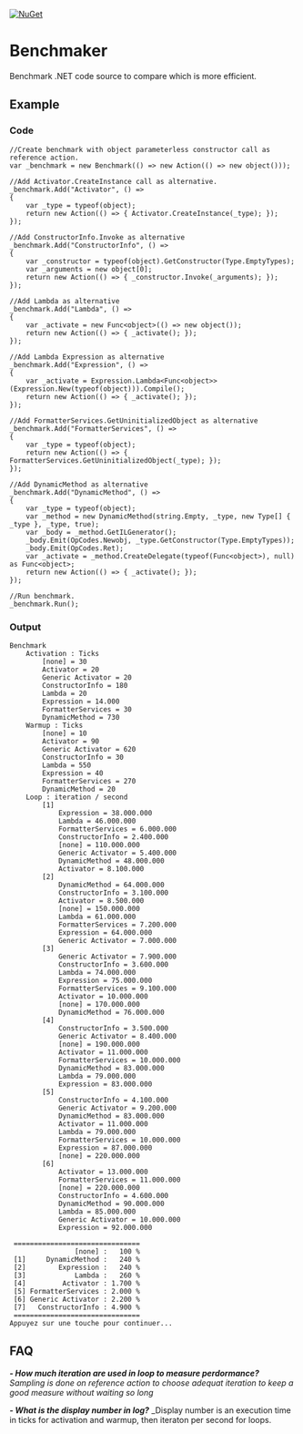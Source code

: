 [![NuGet](https://img.shields.io/nuget/v/benchmaker.svg)](https://www.nuget.org/packages/Benchmaker)
# Benchmaker

Benchmark .NET code source to compare which is more efficient. 

## Example

### Code

    //Create benchmark with object parameterless constructor call as reference action.
    var _benchmark = new Benchmark(() => new Action(() => new object())); 

    //Add Activator.CreateInstance call as alternative.
    _benchmark.Add("Activator", () =>
    {
        var _type = typeof(object);
        return new Action(() => { Activator.CreateInstance(_type); });
    });

    //Add ConstructorInfo.Invoke as alternative
    _benchmark.Add("ConstructorInfo", () =>
    {
        var _constructor = typeof(object).GetConstructor(Type.EmptyTypes);
        var _arguments = new object[0];
        return new Action(() => { _constructor.Invoke(_arguments); });
    });
    
    //Add Lambda as alternative
    _benchmark.Add("Lambda", () =>
    {
        var _activate = new Func<object>(() => new object());
        return new Action(() => { _activate(); });
    });

    //Add Lambda Expression as alternative
    _benchmark.Add("Expression", () =>
    {
        var _activate = Expression.Lambda<Func<object>>(Expression.New(typeof(object))).Compile();
        return new Action(() => { _activate(); });
    });

    //Add FormatterServices.GetUninitializedObject as alternative
    _benchmark.Add("FormatterServices", () =>
    {
        var _type = typeof(object);
        return new Action(() => { FormatterServices.GetUninitializedObject(_type); });
    });

    //Add DynamicMethod as alternative
    _benchmark.Add("DynamicMethod", () =>
    {
        var _type = typeof(object);
        var _method = new DynamicMethod(string.Empty, _type, new Type[] { _type }, _type, true);
        var _body = _method.GetILGenerator();
        _body.Emit(OpCodes.Newobj, _type.GetConstructor(Type.EmptyTypes));
        _body.Emit(OpCodes.Ret);
        var _activate = _method.CreateDelegate(typeof(Func<object>), null) as Func<object>;
        return new Action(() => { _activate(); });
    });

    //Run benchmark.
    _benchmark.Run();
    
### Output

    Benchmark
        Activation : Ticks
            [none] = 30
            Activator = 20
            Generic Activator = 20
            ConstructorInfo = 180
            Lambda = 20
            Expression = 14.000
            FormatterServices = 30
            DynamicMethod = 730
        Warmup : Ticks
            [none] = 10
            Activator = 90
            Generic Activator = 620
            ConstructorInfo = 30
            Lambda = 550
            Expression = 40
            FormatterServices = 270
            DynamicMethod = 20
        Loop : iteration / second
            [1]
                Expression = 38.000.000
                Lambda = 46.000.000
                FormatterServices = 6.000.000
                ConstructorInfo = 2.400.000
                [none] = 110.000.000
                Generic Activator = 5.400.000
                DynamicMethod = 48.000.000
                Activator = 8.100.000
            [2]
                DynamicMethod = 64.000.000
                ConstructorInfo = 3.100.000
                Activator = 8.500.000
                [none] = 150.000.000
                Lambda = 61.000.000
                FormatterServices = 7.200.000
                Expression = 64.000.000
                Generic Activator = 7.000.000
            [3]
                Generic Activator = 7.900.000
                ConstructorInfo = 3.600.000
                Lambda = 74.000.000
                Expression = 75.000.000
                FormatterServices = 9.100.000
                Activator = 10.000.000
                [none] = 170.000.000
                DynamicMethod = 76.000.000
            [4]
                ConstructorInfo = 3.500.000
                Generic Activator = 8.400.000
                [none] = 190.000.000
                Activator = 11.000.000
                FormatterServices = 10.000.000
                DynamicMethod = 83.000.000
                Lambda = 79.000.000
                Expression = 83.000.000
            [5]
                ConstructorInfo = 4.100.000
                Generic Activator = 9.200.000
                DynamicMethod = 83.000.000
                Activator = 11.000.000
                Lambda = 79.000.000
                FormatterServices = 10.000.000
                Expression = 87.000.000
                [none] = 220.000.000
            [6]
                Activator = 13.000.000
                FormatterServices = 11.000.000
                [none] = 220.000.000
                ConstructorInfo = 4.600.000
                DynamicMethod = 90.000.000
                Lambda = 85.000.000
                Generic Activator = 10.000.000
                Expression = 92.000.000
    
     ===============================
                    [none] :   100 %
     [1]     DynamicMethod :   240 %
     [2]        Expression :   240 %
     [3]            Lambda :   260 %
     [4]         Activator : 1.700 %
     [5] FormatterServices : 2.000 %
     [6] Generic Activator : 2.200 %
     [7]   ConstructorInfo : 4.900 %
     ===============================
    Appuyez sur une touche pour continuer...

## FAQ

_**- How much iteration are used in loop to measure perdormance?**_
_Sampling is done on reference action to choose adequat iteration to keep a good measure without waiting so long_

_**- What is the display number in log?**_
_Display number is an execution time in ticks for activation and warmup, then iteraton per second for loops.
